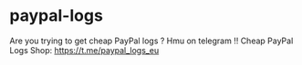 # paypal-logs

Are you trying to get cheap PayPal logs ?
Hmu on telegram !!
Cheap PayPal Logs Shop: https://t.me/paypal_logs_eu
